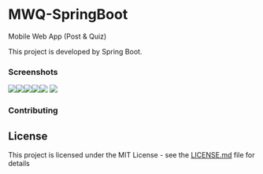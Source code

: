 # MWQ-SpringBoot
Mobile Web App (Post & Quiz)

This project is developed by Spring Boot.

### Screenshots
![](https://res.cloudinary.com/ddyyw1ytz/image/upload/c_fit,w_220/v1576936609/MWQ/screenshot-01_f5skxg.jpg)![](https://res.cloudinary.com/ddyyw1ytz/image/upload/c_fit,w_220/v1576936609/MWQ/screenshot-02_dboucc.jpg)![](https://res.cloudinary.com/ddyyw1ytz/image/upload/c_fit,w_220/v1576936609/MWQ/screenshot-03_lv6chz.jpg)![](https://res.cloudinary.com/ddyyw1ytz/image/upload/c_fit,w_220/v1576936609/MWQ/screenshot-04_vbniux)![](https://res.cloudinary.com/ddyyw1ytz/image/upload/c_fit,w_220/v1576936609/MWQ/screenshot-05_jrm9ro)
![](https://res.cloudinary.com/ddyyw1ytz/image/upload/c_fit,w_800/v1576936609/MWQ/screenshot-06_ughgwr)

### Contributing

## License
This project is licensed under the MIT License - see the [LICENSE.md](LICENSE.md) file for details
